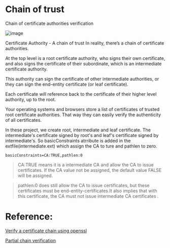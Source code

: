 # Chain of trust
Chain of certificate authorities verification

![image](https://user-images.githubusercontent.com/16678393/115525236-7c232d00-a2c1-11eb-9f13-329bc3373cc1.png)

Certificate Authority - A chain of trust
In reality, there’s a chain of certificate authorities.

At the top level is a root certificate authority, who signs their own certificate, and also signs the certificate of their subordinate, which is an intermediate certificate authority.

This authority can sign the certificate of other intermediate authorities, or they can sign the end-entity certificate (or leaf certificate).

Each certificate will reference back to the certificate of their higher level authority, up to the root.

Your operating systems and browsers store a list of certificates of trusted root certificate authorities. That way they can easily verify the authenticity of all certificates.

In these project, we create root, intermediate and leaf certificate. The intermediate's certificate signed by root's and leaf's certificate signed by intermediate's.
So basicConstraints atrribute is added in the extfile(intermediate.ext) which assign the CA to ture and pathlen to zero.
```
basicConstraints=CA:TRUE,pathlen:0
```
> CA:TRUE means it is a intermediate CA and allow the CA to issue certificates. If the CA value not be assigned, the default value FALSE will be assigned. 

> pathlen:0 does still allow the CA to issue certificates, but these certificates must be end-entity-certificates.It also implies that with this certificate, the CA must not issue intermediate CA certificates . 

# Reference:
[Verify a certificate chain using openssl](https://stackoverflow.com/questions/25482199/verify-a-certificate-chain-using-openssl-verify)

[Partial chain verification](https://security.stackexchange.com/questions/118062/use-openssl-to-individually-verify-components-of-a-certificate-chain)
